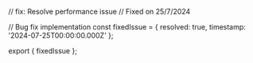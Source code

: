 // fix: Resolve performance issue
// Fixed on 25/7/2024

// Bug fix implementation
const fixedIssue = {
  resolved: true,
  timestamp: '2024-07-25T00:00:00.000Z'
};

export { fixedIssue };